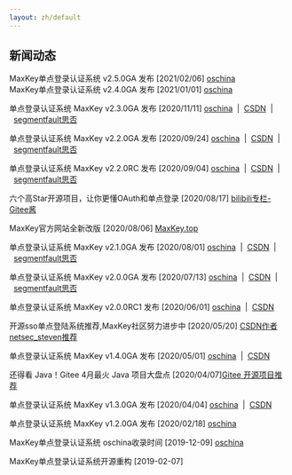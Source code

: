 ```yaml
---
layout: zh/default
---
```

<h2>新闻动态</h2>

MaxKey单点登录认证系统  v2.5.0GA  发布 [2021/02/06] <a href="https://www.oschina.net/search?scope=news&q=maxkey&days=0&onlytitle=0&sort_by_time=1" target="_blank">oschina</a>
<br/>
MaxKey单点登录认证系统  v2.4.0GA  发布 [2021/01/01] <a href="https://www.oschina.net/search?scope=news&q=maxkey&days=0&onlytitle=0&sort_by_time=1" target="_blank">oschina</a>
<br/>

单点登录认证系统 MaxKey v2.3.0GA  发布 [2020/11/11] <a href="https://www.oschina.net/news/120328/maxkey-2-3-0-released" target="_blank">oschina</a>&nbsp;&nbsp;|&nbsp;&nbsp;<a href="https://blog.csdn.net/shimingxy/article/details/109636738">CSDN</a>&nbsp;&nbsp;|&nbsp;&nbsp;<a href="https://segmentfault.com/a/1190000038141499">segmentfault思否</a> <br/>

单点登录认证系统 MaxKey v2.2.0GA  发布 [2020/09/24] <a href="https://my.oschina.net/u/4420055/blog/4641359" target="_blank">oschina</a>&nbsp;&nbsp;|&nbsp;&nbsp;<a href="https://blog.csdn.net/shimingxy/article/details/108397339">CSDN</a>&nbsp;&nbsp;|&nbsp;&nbsp;<a href="https://segmentfault.com/a/1190000023887962">segmentfault思否</a> <br/>

单点登录认证系统 MaxKey v2.2.0RC  发布 [2020/09/04] <a href="https://www.oschina.net/news/118371/maxkey-2-2-0-rc-released" target="_blank">oschina</a>&nbsp;&nbsp;|&nbsp;&nbsp;<a href="https://blog.csdn.net/shimingxy/article/details/108397339">CSDN</a>&nbsp;&nbsp;|&nbsp;&nbsp;<a href="https://segmentfault.com/a/1190000023887962">segmentfault思否</a> <br/>

六个高Star开源项目，让你更懂OAuth和单点登录 [2020/08/17] <a href="https://www.bilibili.com/read/cv7206185/" target="_blank">bilibili专栏-Gitee酱</a><br/>

MaxKey官方网站全新改版 [2020/08/06] <a href="https://www.maxkey.top" target="_blank">MaxKey.top</a><br/>

单点登录认证系统 MaxKey v2.1.0GA  发布 [2020/08/01] <a href="https://www.oschina.net/news/117724/maxkey-2-1-0-ga-released" target="_blank">oschina</a>&nbsp;&nbsp;|&nbsp;&nbsp;<a href="https://blog.csdn.net/shimingxy/article/details/107829151">CSDN</a>&nbsp;&nbsp;|&nbsp;&nbsp;<a href="https://segmentfault.com/a/1190000023529574">segmentfault思否</a><br/>

单点登录认证系统 MaxKey v2.0.0GA  发布 [2020/07/13] <a href="https://www.oschina.net/news/117142/maxkey-2-0-0-ga-released" target="_blank">oschina</a>&nbsp;&nbsp;|&nbsp;&nbsp;<a href="https://blog.csdn.net/shimingxy/article/details/107298963">CSDN</a>&nbsp;&nbsp;|&nbsp;&nbsp;<a href="https://segmentfault.com/a/1190000023192289">segmentfault思否</a><br/>

单点登录认证系统 MaxKey v2.0.0RC1 发布 [2020/06/01] <a href="https://www.oschina.net/news/116082/maxkey-2-0-0-rc1-released" target="_blank">oschina</a>&nbsp;&nbsp;|&nbsp;&nbsp;<a href="https://blog.csdn.net/shimingxy/article/details/106466168">CSDN</a><br/>

开源sso单点登陆系统推荐,MaxKey社区努力进步中 [2020/05/20]  <a href="https://blog.csdn.net/netsec_steven/article/details/106230338">CSDN作者netsec_steven推荐</a><br/>

单点登录认证系统 MaxKey v1.4.0GA  发布 [2020/05/01] <a href="https://www.oschina.net/news/115416/maxkey-1-4-0-ga" target="_blank">oschina</a>&nbsp;&nbsp;|&nbsp;&nbsp;<a href="https://blog.csdn.net/shimingxy/article/details/105945428">CSDN</a><br/>

还得看 Java！Gitee 4月最火 Java 项目大盘点 [2020/04/07]<a href="https://www.bilibili.com/read/cv6029156" target="_blank">Gitee 开源项目推荐</a><br/>

单点登录认证系统 MaxKey v1.3.0GA  发布 [2020/04/04] <a href="https://www.oschina.net/news/114633/maxkey-1-3-0-ga" target="_blank">oschina</a>&nbsp;&nbsp;|&nbsp;&nbsp;<a href="https://blog.csdn.net/shimingxy/article/details/105309789">CSDN</a><br/>

单点登录认证系统 MaxKey v1.2.0GA  发布 [2020/02/18] <a href="https://my.oschina.net/u/4420055/blog/3167682" target="_blank">oschina</a><br/>

MaxKey单点登录认证系统 oschina收录时间 [2019-12-09]  <a href="https://www.oschina.net/p/maxkey" target="_blank">oschina</a><br/>

MaxKey单点登录认证系统开源重构 [2019-02-07]